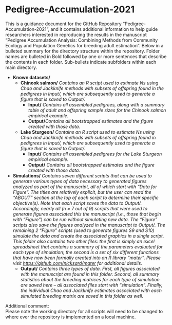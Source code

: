 # Pedigree-Accumulation-2021
This is a guidance document for the GitHub Repository “Pedigree-Accumulation-2021”, and it contains additional information to help guide researchers interested in reproducing the results in the manuscript “Pedigree Accumulation Analysis: Combining Methods from Community Ecology and Population Genetics for breeding adult estimation”. Below in a bulleted summary for the directory structure within the repository. Folder names are bulleted in Bold followed by one or more sentences that describe the contents in each folder. Sub-bullets indicate subfolders within each main directory.

- <strong>Known datasets/</strong>
  - <strong>Chinook salmon/</strong> *Contains an R script used to estimate Ns using Chao and Jackknife methods with subsets of offspring found in the pedigrees in Input/, which are subsequently used to generate a figure that is saved to Output/.*
    - <strong>Input/</strong> *Contains all assembled pedigrees, along with a summary table of adult and offspring sample sizes for the Chinook salmon empirical example.*
    - <strong>Output/</strong>*Contains all bootstrapped estimates and the figure created with those data.*
  - <strong>Lake Sturgeon/</strong> *Contains an R script used to estimate Ns using Chao and Jackknife methods with subsets of offspring found in pedigrees in Input/, which are subsequently used to generate a figure that is saved to Output/.*
    - <strong>Input/</strong> *Contains all assembled pedigrees for the Lake Sturgeon empirical example.*
    - <strong>Output/</strong> *Contains all bootstrapped estimates and the figure created with those data.*
- <strong>Simulations/</strong> *Contains seven different scripts that can be used to generate various types of data necessary to generated figures analyzed as part of the manuscript, all of which start with “Data for Figure”. The titles are relatively explicit, but the user can read the “ABOUT” section at the top of each script to determine their specific objective(s).  Note that each script saves the data to Output/. Accordingly, nearly all (n = 7 out of 9) scripts that were used to generate figures associated this the manuscript (i.e., those that begin with “Figure”) can be run without simulating new data. The “Figure” scripts also save the figures analyzed in the manuscript to Output/. The remaining 2 “Figure” scripts (used to generate figures S9 and S10) simulate the data and create the associated graphics in a single script. This folder also contains two other files: the first is simply an excel spreadsheet that contains a summary of the parameters evaluated for each type of simulation; the second is a set of six different functions that have now been formally created into an R library “mater”.  Please visit https://github.com/nicksard/mater for additional details.*
  - <strong>Output/</strong> *Contains three types of data. First, all figures associated with the manuscript are found in this folder. Second, all summary statistics about the breeding matrices for each type of simulation are saved here – all associated files start with “simulation”. Finally, the individual Chao and Jackknife estimates associated with each simulated breeding matrix are saved in this folder as well.*

Additional comment: \
Please note the working directory for all scripts will need to be changed to where ever the repository is implemented on a local machine.
